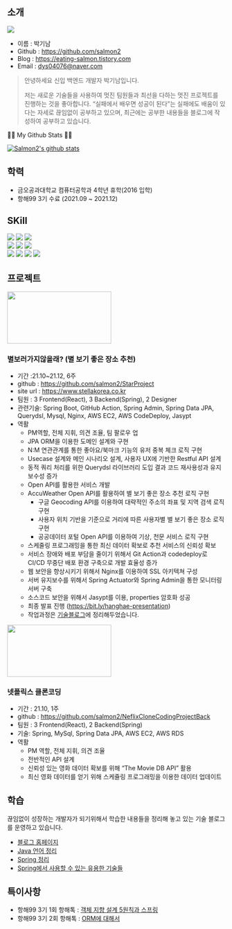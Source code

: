 ## 소개
<img src="https://user-images.githubusercontent.com/23234577/146879365-c0a244a4-b116-4ea6-bed9-9071bd45c5a9.jpg"> 

- 이름 : 박기남
- Github : https://github.com/salmon2
- Blog : https://eating-salmon.tistory.com
- Email : dys04076@naver.com

>안녕하세요 신입 백엔드 개발자 박기남입니다. 
>
>저는 새로운 기술들을 사용하여 멋진 팀원들과 최선을 다하는 멋진 프로젝트를 진행하는 것을 좋아합니다. “실패에서 배우면 성공이 된다”는 실패에도 배움이 있다는 자세로 끊임없이 공부하고 있으며, 최근에는 공부한 내용들을 블로그에 작성하여 공부하고 있습니다.

👩‍💻 My Github Stats 👩‍💻

[![Salmon2's github stats](https://github-readme-stats.vercel.app/api?username=Salmon2)](https://github.com/Salmon2/github-readme-stats)

## 학력
- 금오공과대학교 컴퓨터공학과 4학년 휴학(2016 입학)
- 항해99 3기 수료 (2021.09 ~ 2021.12)

## SKill
<div>
<img src="https://img.shields.io/badge/Java-007396?style=for-the-badge&logo=Java&logoColor=white">
<img src="https://img.shields.io/badge/Python-3776AB?style=for-the-badge&logo=Python&logoColor=white">
<img src="https://img.shields.io/badge/C++-00599C?style=for-the-badge&logo=C++&logoColor=white">
</div>
<div>
<img src="https://img.shields.io/badge/Spring Boot-6DB33F?style=for-the-badge&logo=Spring Boot&logoColor=white">
<img src="https://img.shields.io/badge/Spring JPA-6DB33F?style=for-the-badge&logo=Spring&logoColor=white">
<img src="https://img.shields.io/badge/QueryDsl-6DB33F?style=for-the-badge&logo=Spring&logoColor=white">
</div>
<div>
<img src="https://img.shields.io/badge/AWS EC2-232F3E?style=for-the-badge&logo=Amazon AWS&logoColor=white">
<img src="https://img.shields.io/badge/NGINX-009639?style=for-the-badge&logo=NGINX&logoColor=white">
<img src="https://img.shields.io/badge/GitHub Actions-2088FF?style=for-the-badge&logo=GitHub Actions&logoColor=white">

<img src="https://img.shields.io/badge/GitHub-181717?style=for-the-badge&logo=GitHub&logoColor=white">
</div>

## 프로젝트
<img src="https://user-images.githubusercontent.com/23234577/144531606-3f50649e-982d-4a33-88b4-51558b4f4273.png" width = 240 height = 120/>

### 별보러가지않을래? (별 보기 좋은 장소 추천)
- 기간 :21.10~21.12, 6주
- github : https://github.com/salmon2/StarProject    
- site url : https://www.stellakorea.co.kr
- 팀원 : 3 Frontend(React), 3 Backend(Spring), 2 Designer
- 관련기술: Spring Boot, GitHub Action, Spring Admin, Spring Data JPA, Querydsl, Mysql, Nginx, AWS EC2, AWS CodeDeploy, Jasypt
- 역활
  - PM역할, 전체 지휘, 의견 조율, 팀 팔로우 업
  - JPA ORM을 이용한 도메인 설계와 구현
  - N:M 연관관계를 통한 좋아요/북마크 기능의 유저 중복 체크 로직 구현
  - Usecase 설계와 메인 시나리오 설계, 사용자 UX에 기반한 Restful API 설계
  - 동적 쿼리 처리를 위한 Querydsl 라이브러리 도입 결과 코드 재사용성과 유지보수성 증가
  - Open API를 활용한 서비스 개발
  - AccuWeather Open API를 활용하여 별 보기 좋은 장소 추천 로직 구현
    - 구글 Geocoding API를 이용하여 대략적인 주소의 좌표 및 지역 검색 로직 구현
    - 사용자 위치 기반을 기준으로 거리에 따른 사용자별 별 보기 좋은 장소 로직 구현
    - 공공데이터 포털 Open API를 이용하여 기상, 천문 서비스 로직 구현
   - 스케줄링 프로그래밍을 통한 최신 데이터 확보로 추천 서비스의 신뢰성 확보
  - 서비스 장애와 배포 부담을 줄이기 위해서 Git Action과 codedeploy로 CI/CD 무중단 배포 환경 구축으로 개발 효율성 증가
  - 웹 보안을 향상시키기 위해서 Nginx를 이용하여 SSL 아키텍쳐 구성
  - 서버 유지보수를 위해서 Spring Actuator와 Spring Admin을 통한 모니터링 서버 구축
  - 소스코드 보안을 위해서 Jasypt를 이용, properties 암호화 성공
  - 최종 발표 진행 (https://bit.ly/hanghae-presentation)
  - 작업과정은 [기술블로그](https://eating-salmon.tistory.com/category/%ED%95%AD%ED%95%B499/%EC%8B%A4%EC%A0%84%ED%94%84%EB%A1%9C%EC%A0%9D%ED%8A%B8)에 정리해두었습니다.




<img src="https://user-images.githubusercontent.com/23234577/146789170-fff88083-8f90-4126-849a-8b93697aa764.png" width = 240 height =120>

### 넷플릭스 클론코딩
- 기간 : 21.10, 1주
- github : https://github.com/salmon2/NeflixCloneCodingProjectBack
- 팀원 : 3 Frontend(React), 2 Backend(Spring)
- 기술: Spring, MySql, Spring Data JPA, AWS EC2, AWS RDS
- 역활
  -	PM 역할, 전체 지휘, 의견 조율
  -	전반적인 API 설계 
  -	신뢰성 있는 영화 데이터 확보를 위해 “The Movie DB API” 활용
  -	최신 영화 데이터를 얻기 위해 스케쥴링 프로그래밍을 이용한 데이터 업데이트

## 학습
끊임없이 성장하는 개발자가 되기위해서 학습한 내용들을 정리해 놓고 있는 기술 블로그를 운영하고 있습니다.

- [블로그 홈페이지](https://eating-salmon.tistory.com)
- [Java 언어 정리](https://eating-salmon.tistory.com/category/%EC%9E%90%EB%B0%94)
- [Spring 정리](https://eating-salmon.tistory.com/category/Spring/Computer%20Science)
- [Spring에서 사용할 수 있는 유용한 기술들](https://eating-salmon.tistory.com/category/Spring/%EA%B8%B0%ED%83%80%20%EC%BD%94%EB%93%9C%EB%93%A4)


## 특이사항
- 항해99 3기 1회 항해톡 : [객체 지향 설계 5원칙과 스프링](https://youtu.be/YpD7bb8l4bk)
- 항해99 3기 2회 항해톡 : [ORM에 대해서](https://youtu.be/NW94OqhBd50)








